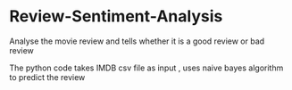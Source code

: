 # Review-Sentiment-Analysis
Analyse the  movie review and tells whether it is a good review or bad review

The python code takes IMDB csv file as input ,
uses naive bayes algorithm to predict the review
